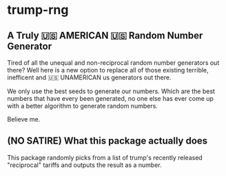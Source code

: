 # trump-rng

## A Truly 🇺🇸 AMERICAN 🇺🇸 Random Number Generator

Tired of all the unequal and non-reciprocal random number generators out there? Well here is a new option to replace all of those existing terrible, inefficent and 🇺🇸 UNAMERICAN us generators out there.<br>

We only use the best seeds to generate our numbers. Which are the best numbers that have every been generated, no one else has ever come up with a better algorithm to generate random numbers. <br>

Believe me. <br>

## (NO SATIRE) What this package actually does

This package randomly picks from a list of trump's recently released "reciprocal" tariffs and outputs the result as a number.<br>